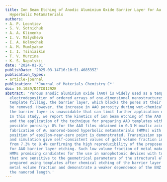 ```yaml
---
title: Ion Beam Etching of Anodic Aluminium Oxide Barrier Layer for Au Nanorod-Based
  Hyperbolic Metamaterials
authors:
- A. P. Leontiev
- S. V. Sotnichuk
- A. A. Klimenko
- I. V. Malysheva
- I. A. Kolmychek
- A. M. Mumlyakov
- I. I. Tsiniaikin
- T. V. Murzina
- K. S. Napolskii
date: '2024-01-01'
publishDate: '2025-03-14T16:10:51.468535Z'
publication_types:
- article-journal
publication: '*Journal of Materials Chemistry С*'
doi: 10.1039/D4TC01292E
abstract: 'Porous anodic aluminium oxide (AAO) is widely used as a template for the
  electrodeposition of ordered arrays of one-dimensional nanostructures. Prior to
  template filling, the barrier layer, which blocks the pores at their bases, should
  be removed. However, the increase in AAO porosity during wet-chemical etching of
  the barrier layer is unavoidable that can limit further application of the templates.
  In this study, we report the kinetics of ion beam etching of the AAO barrier layer
  and the application of the technique for preparing AAO templates with the lowest
  possible porosity: 8% for the AAO films obtained in 0.3 M oxalic acid at 40 V. The
  fabrication of Au nanorod-based hyperbolic metamaterials (HMMs) with a certain spectral
  position of epsilon-near-zero point is demonstrated. Transmission spectra measurement
  and simulation give self-consistent values of gold volume fraction in the range
  from 7.3% to 8.4% confirming the high reproducibility of the proposed technique
  for AAO barrier layer etching. Such low volume fraction of metal makes Au nanorod-based
  HMMs promising candidates for the use in nanophotonic devices with tunable properties
  that are sensitive to the geometrical parameters of the structural elements. HMMs
  prepared using templates after chemical etching of the barrier layer possess a higher
  metal volume fraction and demonstrate a weaker dependence of the ENZ position on
  the nanorod length.'
---
```


